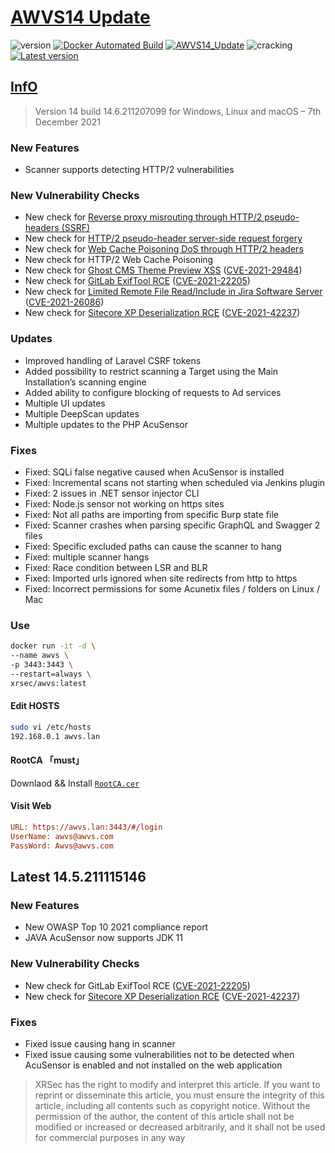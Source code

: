 # [AWVS14 Update](https://awvs.vercel.app/)

![version](https://img.shields.io/badge/Version-14.6.211207099-da282a)  [![Docker Automated Build](https://img.shields.io/docker/automated/xrsec/awvs?label=Build&logo=docker&style=flat-square)](https://hub.docker.com/r/xrsec/awvs) [![AWVS14_Update](https://github.com/XRSec/AWVS14-Update/actions/workflows/AWVS14_Update.yml/badge.svg)](https://github.com/XRSec/AWVS14-Update/actions/workflows/AWVS14_Update.yml) ![cracking](https://img.shields.io/badge/No-cracking-da282a) [![Latest version](https://img.shields.io/badge/fahai.org-法海之路-da282a)](https://www.fahai.org/index.php/archives/146/) 

## [InfO](https://www.acunetix.com/support/build-history/)

> Version 14 build 14.6.211207099 for Windows, Linux and macOS – 7th December 2021

### New Features

- Scanner supports detecting HTTP/2 vulnerabilities

### New Vulnerability Checks

- New check for [Reverse proxy misrouting through HTTP/2 pseudo-headers (SSRF)](https://speakerdeck.com/greendog/2-and-a-bit-of-magic)
- New check for [HTTP/2 pseudo-header server-side request forgery](https://speakerdeck.com/greendog/2-and-a-bit-of-magic)
- New check for [Web Cache Poisoning DoS through HTTP/2 headers](https://speakerdeck.com/greendog/2-and-a-bit-of-magic)
- New check for HTTP/2 Web Cache Poisoning
- New check for [Ghost CMS Theme Preview XSS](https://github.com/TryGhost/Ghost/security/advisories/GHSA-9fgx-q25h-jxrg) ([CVE-2021-29484](https://nvd.nist.gov/vuln/detail/CVE-2021-29484))
- New check for [GitLab ExifTool RCE](https://hackerone.com/reports/1154542) ([CVE-2021-22205](https://nvd.nist.gov/vuln/detail/CVE-2021-22205))
- New check for [Limited Remote File Read/Include in Jira Software Server](https://jira.atlassian.com/browse/JRASERVER-72695) ([CVE-2021-26086](https://nvd.nist.gov/vuln/detail/CVE-2021-26086))
- New check for [Sitecore XP Deserialization RCE](https://support.sitecore.com/kb?id=kb_article_view&sysparm_article=KB1000776) ([CVE-2021-42237](https://nvd.nist.gov/vuln/detail/CVE-2021-42237))

### Updates

- Improved handling of Laravel CSRF tokens
- Added possibility to restrict scanning a Target using the Main Installation’s scanning engine
- Added ability to configure blocking of requests to Ad services
- Multiple UI updates
- Multiple DeepScan updates
- Multiple updates to the PHP AcuSensor

### Fixes

- Fixed: SQLi false negative caused when AcuSensor is installed
- Fixed: Incremental scans not starting when scheduled via Jenkins plugin
- Fixed: 2 issues in .NET sensor injector CLI
- Fixed: Node.js sensor not working on https sites
- Fixed: Not all paths are importing from specific Burp state file
- Fixed: Scanner crashes when parsing specific GraphQL and Swagger 2 files
- Fixed: Specific excluded paths can cause the scanner to hang
- Fixed: multiple scanner hangs
- Fixed: Race condition between LSR and BLR
- Fixed: Imported urls ignored when site redirects from http to https
- Fixed: Incorrect permissions for some Acunetix files / folders on Linux / Mac

### Use

```bash
docker run -it -d \
--name awvs \
-p 3443:3443 \
--restart=always \
xrsec/awvs:latest
```

#### Edit HOSTS

```bash
sudo vi /etc/hosts
192.168.0.1	awvs.lan
```


#### RootCA 「must」

Downlaod && Install [`RootCA.cer`](https://www.fahai.org/index.php/archives/146/)

#### Visit Web

```ini
URL: https://awvs.lan:3443/#/login
UserName: awvs@awvs.com
PassWord: Awvs@awvs.com
```

## Latest 14.5.211115146

### New Features

- New OWASP Top 10 2021 compliance report
- JAVA AcuSensor now supports JDK 11

### New Vulnerability Checks

- New check for GitLab ExifTool RCE ([CVE-2021-22205](https://nvd.nist.gov/vuln/detail/CVE-2021-22205))
- New check for [Sitecore XP Deserialization RCE](https://support.sitecore.com/kb?id=kb_article_view&sysparm_article=KB1000776) ([CVE-2021-42237](https://nvd.nist.gov/vuln/detail/CVE-2021-42237))

### Fixes

- Fixed issue causing hang in scanner
- Fixed issue causing some vulnerabilities not to be detected when AcuSensor is enabled and not installed on the web application

> XRSec has the right to modify and interpret this article. If you want to reprint or disseminate this article, you must ensure the integrity of this article, including all contents such as copyright notice. Without the permission of the author, the content of this article shall not be modified or increased or decreased arbitrarily, and it shall not be used for commercial purposes in any way
